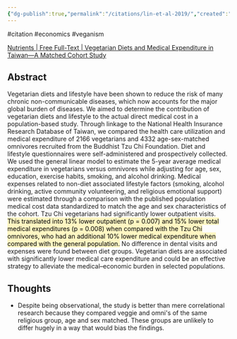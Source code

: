```yaml
---
{"dg-publish":true,"permalink":"/citations/lin-et-al-2019/","created":"2023-10-20T10:32:34.000+01:00","updated":"2025-09-28T23:47:31.744+01:00"}
---
```


#citation #economics #veganism 

[Nutrients | Free Full-Text | Vegetarian Diets and Medical Expenditure in Taiwan—A Matched Cohort Study](https://www.mdpi.com/2072-6643/11/11/2688)

## Abstract
Vegetarian diets and lifestyle have been shown to reduce the risk of many chronic non-communicable diseases, which now accounts for the major global burden of diseases. We aimed to determine the contribution of vegetarian diets and lifestyle to the actual direct medical cost in a population-based study. Through linkage to the National Health Insurance Research Database of Taiwan, we compared the health care utilization and medical expenditure of 2166 vegetarians and 4332 age-sex-matched omnivores recruited from the Buddhist Tzu Chi Foundation. Diet and lifestyle questionnaires were self-administered and prospectively collected. We used the general linear model to estimate the 5-year average medical expenditure in vegetarians versus omnivores while adjusting for age, sex, education, exercise habits, smoking, and alcohol drinking. Medical expenses related to non-diet associated lifestyle factors (smoking, alcohol drinking, active community volunteering, and religious emotional support) were estimated through a comparison with the published population medical cost data standardized to match the age and sex characteristics of the cohort. Tzu Chi vegetarians had significantly lower outpatient visits. <mark style="background: #FFF3A3A6;">This translated into 13% lower outpatient (p = 0.007) and 15% lower total medical expenditures (p = 0.008) when compared with the Tzu Chi omnivores, who had an additional 10% lower medical expenditure when compared with the general population.</mark> No difference in dental visits and expenses were found between diet groups. Vegetarian diets are associated with significantly lower medical care expenditure and could be an effective strategy to alleviate the medical–economic burden in selected populations.

## Thoughts
- Despite being observational, the study is better than mere correlational research because they compared veggie and omni's of the same religious group, age and sex matched. These groups are unlikely to differ hugely in a way that would bias the findings.